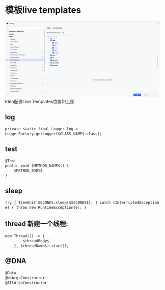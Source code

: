 # 模板live templates
![idea配置Live Templates位置](./img/Idea模板liveTemplates位置.png)
Idea配置Live Templates位置如上图

## log

```text:no-line-numbers
private static final Logger log = LoggerFactory.getLogger($CLASS_NAME$.class);
```

## test

```text:no-line-numbers
@Test
public void $METHOD_NAME$() {
    $METHOD_BODY$
}
```

## sleep

```text:no-line-numbers
try { TimeUnit.SECONDS.sleep($SECONDS$); } catch (InterruptedException e) { throw new RuntimeException(e); }
```

## thread 新建一个线程:

```text:no-line-numbers
new Thread(() -> {
        $threadBody$
    }, $threadName$).start();
```

## @DNA

```text:no-line-numbers
@Data
@NoArgsConstructor
@AllArgsConstructor
```
